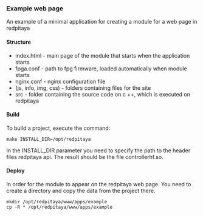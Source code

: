 
### Example web page
An example of a minimal application for creating a module for a web page in redpitaya

#### Structure

* index.html - main page of the module that starts when the application starts
* fpga.conf - path to fpg firmware, loaded automatically when module starts
* nginx.conf - nginx configuration file
* (js, info, img, css) - folders containing files for the site
* src - folder containing the source code on c ++, which is executed on redpitaya


#### Build

To build a project, execute the command:

```
make INSTALL_DIR=/opt/redpitaya
```

In the INSTALL_DIR parameter you need to specify the path to the header files redpitaya api. The result should be the file controllerhf.so.

#### Deploy

In order for the module to appear on the redpitaya web page. You need to create a directory аnd copy the data from the project there.

```
mkdir /opt/redpitaya/www/apps/example
cp -R * /opt/redpitaya/www/apps/example
```









